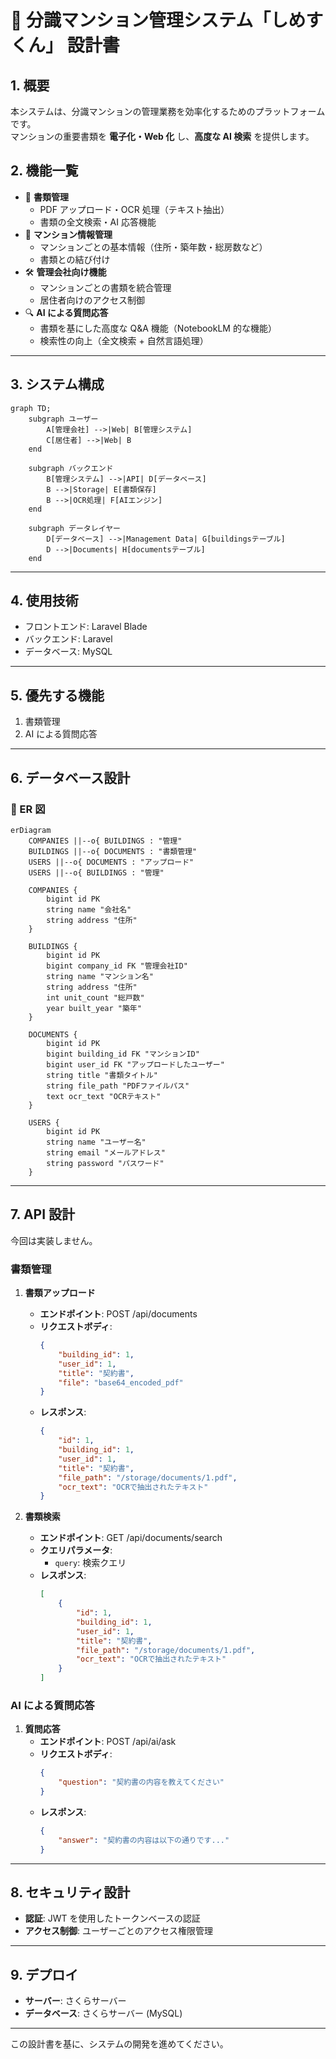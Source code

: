 # 🏢 分識マンション管理システム「しめすくん」 設計書

## **1. 概要**

本システムは、分識マンションの管理業務を効率化するためのプラットフォームです。  
マンションの重要書類を **電子化・Web 化** し、**高度な AI 検索** を提供します。

## **2. 機能一覧**

-   📝 **書類管理**
    -   PDF アップロード・OCR 処理（テキスト抽出）
    -   書類の全文検索・AI 応答機能
-   🏢 **マンション情報管理**
    -   マンションごとの基本情報（住所・築年数・総房数など）
    -   書類との結び付け
-   🛠️ **管理会社向け機能**
    -   マンションごとの書類を統合管理
    -   居住者向けのアクセス制御
-   🔍 **AI による質問応答**
    -   書類を基にした高度な Q&A 機能（NotebookLM 的な機能）
    -   検索性の向上（全文検索 + 自然言語処理）

---

## **3. システム構成**

```mermaid
graph TD;
    subgraph ユーザー
        A[管理会社] -->|Web| B[管理システム]
        C[居住者] -->|Web| B
    end

    subgraph バックエンド
        B[管理システム] -->|API| D[データベース]
        B -->|Storage| E[書類保存]
        B -->|OCR処理| F[AIエンジン]
    end

    subgraph データレイヤー
        D[データベース] -->|Management Data| G[buildingsテーブル]
        D -->|Documents| H[documentsテーブル]
    end
```

---

## **4. 使用技術**

-   フロントエンド: Laravel Blade
-   バックエンド: Laravel
-   データベース: MySQL

---

## **5. 優先する機能**

1. 書類管理
2. AI による質問応答

---

## **6. データベース設計**

### **📌 ER 図**

```mermaid
erDiagram
    COMPANIES ||--o{ BUILDINGS : "管理"
    BUILDINGS ||--o{ DOCUMENTS : "書類管理"
    USERS ||--o{ DOCUMENTS : "アップロード"
    USERS ||--o{ BUILDINGS : "管理"

    COMPANIES {
        bigint id PK
        string name "会社名"
        string address "住所"
    }

    BUILDINGS {
        bigint id PK
        bigint company_id FK "管理会社ID"
        string name "マンション名"
        string address "住所"
        int unit_count "総戸数"
        year built_year "築年"
    }

    DOCUMENTS {
        bigint id PK
        bigint building_id FK "マンションID"
        bigint user_id FK "アップロードしたユーザー"
        string title "書類タイトル"
        string file_path "PDFファイルパス"
        text ocr_text "OCRテキスト"
    }

    USERS {
        bigint id PK
        string name "ユーザー名"
        string email "メールアドレス"
        string password "パスワード"
    }
```

---

## **7. API 設計**　

今回は実装しません。

### **書類管理**

1. **書類アップロード**

    - **エンドポイント**: POST /api/documents
    - **リクエストボディ**:
        ```json
        {
            "building_id": 1,
            "user_id": 1,
            "title": "契約書",
            "file": "base64_encoded_pdf"
        }
        ```
    - **レスポンス**:
        ```json
        {
            "id": 1,
            "building_id": 1,
            "user_id": 1,
            "title": "契約書",
            "file_path": "/storage/documents/1.pdf",
            "ocr_text": "OCRで抽出されたテキスト"
        }
        ```

2. **書類検索**
    - **エンドポイント**: GET /api/documents/search
    - **クエリパラメータ**:
        - `query`: 検索クエリ
    - **レスポンス**:
        ```json
        [
            {
                "id": 1,
                "building_id": 1,
                "user_id": 1,
                "title": "契約書",
                "file_path": "/storage/documents/1.pdf",
                "ocr_text": "OCRで抽出されたテキスト"
            }
        ]
        ```

### **AI による質問応答**

1. **質問応答**
    - **エンドポイント**: POST /api/ai/ask
    - **リクエストボディ**:
        ```json
        {
            "question": "契約書の内容を教えてください"
        }
        ```
    - **レスポンス**:
        ```json
        {
            "answer": "契約書の内容は以下の通りです..."
        }
        ```

---

## **8. セキュリティ設計**

-   **認証**: JWT を使用したトークンベースの認証
-   **アクセス制御**: ユーザーごとのアクセス権限管理

---

## **9. デプロイ**

-   **サーバー**: さくらサーバー
-   **データベース**: さくらサーバー (MySQL)

---

この設計書を基に、システムの開発を進めてください。
